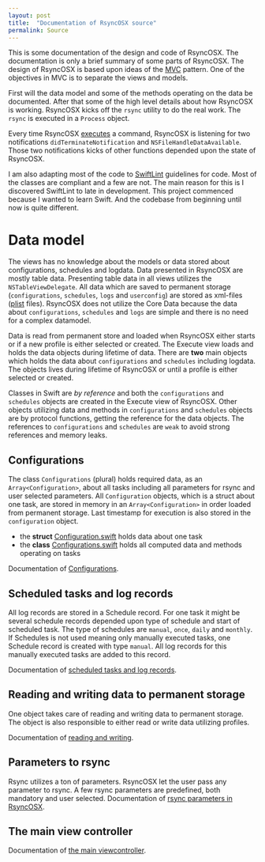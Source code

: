 ```yaml
---
layout: post
title:  "Documentation of RsyncOSX source"
permalink: Source
---
```

This is some documentation of the design and code of RsyncOSX. The documentation is only a brief summary of some parts of RsyncOSX. The design of RsyncOSX is based upon ideas of the [MVC](https://en.wikipedia.org/wiki/Model%E2%80%93view%E2%80%93controller) pattern. One of the objectives in MVC is to separate the views and models.

First will the data model and some of the methods operating on the data be documented. After that some of the high level details about how RsyncOSX is working. RsyncOSX kicks off the `rsync` utility to do the real work. The `rsync` is executed in a `Process` object.

Every time RsyncOSX [executes](https://github.com/rsyncOSX/RsyncOSX/blob/master/RsyncOSX/ProcessCmd.swift) a command, RsyncOSX is listening for two notifications `didTerminateNotification` and `NSFileHandleDataAvailable`. Those two notifications kicks of other functions depended upon the state of RsyncOSX.

I am also adapting most of the code to [SwiftLint](https://github.com/realm/SwiftLint) guidelines for code. Most of the classes are compliant and a few are not. The main reason for this is I discovered SwiftLint to late in development. This project commenced because I wanted to learn Swift. And the codebase from beginning until now is quite different.


# Data model

The views has no knowledge about the models or data stored about configurations, schedules and logdata. Data presented in RsyncOSX are mostly table data. Presenting table data in all views utilizes the `NSTableViewDelegate`. All data which are saved to permanent storage (`configurations`, `schedules`, `logs` and `userconfig`) are stored as xml-files ([plist](https://en.wikipedia.org/wiki/Property_list) files). RsyncOSX does not utilize the Core Data because the data about `configurations`, `schedules` and `logs` are simple and there is no need for a complex datamodel.

Data is read from permanent store and loaded when RsyncOSX either starts or if a new profile is either selected or created. The Execute view loads and holds the data objects during lifetime of data. There are **two** main objects which holds the data about `configurations` and `schedules` including logdata. The objects lives during lifetime of RsyncOSX or until a profile is either selected or created.

Classes in Swift are *by reference* and both the  `configurations` and `schedules` objects are created in the Execute view of RsyncOSX. Other objects utilizing data and methods in `configurations` and `schedules` objects are by protocol functions, getting the reference for the data objects. The references to  `configurations` and `schedules` are `weak` to avoid strong references and memory leaks.

## Configurations

The class `Configurations` (plural) holds required data, as an `Array<Configuration>`, about all tasks including all parameters for rsync and user selected parameters. All `Configuration` objects, which is a struct about one task, are stored in memory in an `Array<Configuration>` in order loaded from permanent storage. Last timestamp for execution is also stored in the `configuration` object.

- the **struct** [Configuration.swift](https://github.com/rsyncOSX/RsyncOSX/blob/master/RsyncOSX/Configuration.swift) holds data about one task
- the **class** [Configurations.swift](https://github.com/rsyncOSX/RsyncOSX/blob/master/RsyncOSX/Configurations.swift) holds all computed data and methods operating on tasks

Documentation of [Configurations](/Configuration).

## Scheduled tasks and log records

All log records are stored in a Schedule record. For one task it might be several schedule records depended upon type of schedule and start of scheduled task. The type of schedules are `manual`, `once`, `daily` and `monthly`. If Schedules is not used meaning only manually executed tasks, one Schedule record is created with type `manual`. All log records for this manually executed tasks are added to this record.

Documentation of [scheduled tasks and log records](/Schedule).


## Reading and writing data to permanent storage

One object takes care of reading and writing data to permanent storage. The object is also responsible to either read or write data utilizing profiles.

Documentation of [reading and writing](/Readwrite).

## Parameters to rsync

Rsync utilizes a ton of parameters. RsyncOSX let the user pass any parameter to rsync. A few rsync parameters are predefined, both mandatory and user selected. Documentation of [rsync parameters in RsyncOSX](/Parameters).

## The main view controller

Documentation of [the main viewcontroller](/Viewcontroller).
